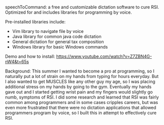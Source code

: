 speechToCommand: a free and customizable dictation software to cure RSI.
Optimized for and includes libraries for programming by voice.

Pre-installed libraries include: 
- Vim library to navigate file by voice
- Java library for common java code dictation 
- General dictation for general tax composition
- Windows library for basic Windows commands

Demo and how to install:
https://www.youtube.com/watch?v=Z7ZBN4G-nW4&t=65s

Background: This summer I wanted to become a pro at programming, so I
naturally put a lot of strain on my hands from typing for hours
everyday. But I also wanted to get MUSCLES like any other guy my age, so
I was placing additional stress on my hands by going to the gym.
Eventually my hands gave out and I started getting wrist pain and my
fingers would slightly go numb, symptoms of RSI. I did some research and
learned that RSI was fairly common among programmers and in some cases
cripples careers, but was even more frustrated that there were no
dictation applications that allowed programmers program by voice, so I
built this in attempt to effectively cure RSI.

